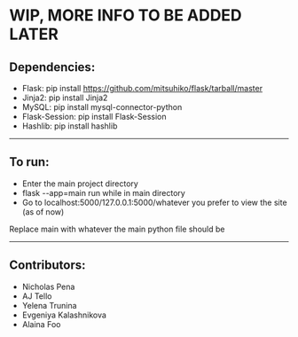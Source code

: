 # WIP, MORE INFO TO BE ADDED LATER

## Dependencies:

- Flask: pip install https://github.com/mitsuhiko/flask/tarball/master
- Jinja2: pip install Jinja2
- MySQL: pip install mysql-connector-python
- Flask-Session: pip install Flask-Session
- Hashlib: pip install hashlib

---

## To run:
- Enter the main project directory
- flask --app=main run while in main directory
- Go to localhost:5000/127.0.0.1:5000/whatever you prefer to view the site (as of now)

Replace main with whatever the main python file should be

---

## Contributors:

- Nicholas Pena
- AJ Tello
- Yelena Trunina
- Evgeniya Kalashnikova
- Alaina Foo